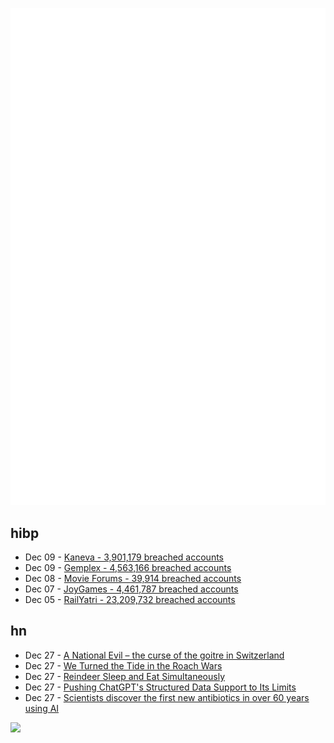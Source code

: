 ![Metrics](https://raw.githubusercontent.com/phixion/phixion/master/metrics.svg)

## hibp

<!--
for https://github.com/phixion/phixion/blob/main/.github/workflows/feeds.yml
-->
<!--START_SECTION:haveibeenpwnd-->
- Dec 09 - [Kaneva - 3,901,179 breached accounts](https://haveibeenpwned.com/PwnedWebsites#Kaneva)
- Dec 09 - [Gemplex - 4,563,166 breached accounts](https://haveibeenpwned.com/PwnedWebsites#Gemplex)
- Dec 08 - [Movie Forums - 39,914 breached accounts](https://haveibeenpwned.com/PwnedWebsites#MovieForums)
- Dec 07 - [JoyGames - 4,461,787 breached accounts](https://haveibeenpwned.com/PwnedWebsites#JoyGames)
- Dec 05 - [RailYatri - 23,209,732 breached accounts](https://haveibeenpwned.com/PwnedWebsites#RailYatri)
<!--END_SECTION:haveibeenpwnd-->

## hn

<!--
for https://github.com/phixion/phixion/blob/main/.github/workflows/feeds.yml
-->
<!--START_SECTION:hn-->
- Dec 27 - [A National Evil – the curse of the goitre in Switzerland](https://www.lrb.co.uk/the-paper/v45/n23/jonah-goodman/a-national-evil)
- Dec 27 - [We Turned the Tide in the Roach Wars](https://www.theatlantic.com/podcasts/archive/2023/11/cockroach-bait-invention-combat/676167/)
- Dec 27 - [Reindeer Sleep and Eat Simultaneously](https://www.smithsonianmag.com/science-nature/reindeer-sleep-and-eat-simultaneously-saving-precious-time-in-the-short-arctic-summer-180983495/)
- Dec 27 - [Pushing ChatGPT's Structured Data Support to Its Limits](https://minimaxir.com/2023/12/chatgpt-structured-data/)
- Dec 27 - [Scientists discover the first new antibiotics in over 60 years using AI](https://www.euronews.com/next/2023/12/20/scientists-discover-the-first-new-antibiotics-in-over-60-years-using-ai)
<!--END_SECTION:hn-->

<!--
for https://yhype.me
-->
![](https://hit.yhype.me/github/profile?user_id=13013670)
